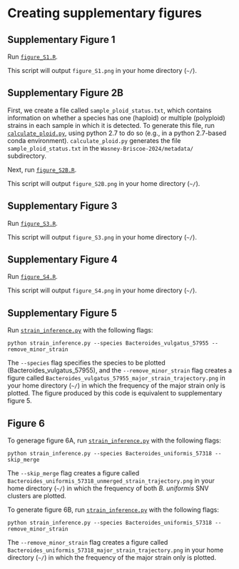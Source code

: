 # Creating supplementary figures

## Supplementary Figure 1

Run [`figure_S1.R`](https://github.com/garudlab/Wasney-Briscoe/tree/main/scripts/figures/figure_S1.R).

This script will output `figure_S1.png` in your home directory (`~/`).

## Supplementary Figure 2B

First, we create a file called `sample_ploid_status.txt`, which contains information on whether a species has one (haploid) or multiple (polyploid) strains in each sample in which it is detected. To generate this file, run [`calculate_ploid.py`](https://github.com/garudlab/Wasney-Briscoe/tree/main/scripts/supplementary_figures/calculate_ploid.py), using python 2.7 to do so (e.g., in a python 2.7-based conda environment). `calculate_ploid.py` generates the file `sample_ploid_status.txt` in the `Wasney-Briscoe-2024/metadata/` subdirectory.

Next, run [`figure_S2B.R`](https://github.com/garudlab/Wasney-Briscoe/tree/main/scripts/supplementary_figures/figure_S2B.R).

This script will output `figure_S2B.png` in your home directory (`~/`).

## Supplementary Figure 3

Run [`figure_S3.R`](https://github.com/garudlab/Wasney-Briscoe/tree/main/scripts/supplementary_figures/figure_S3.R).

This script will output `figure_S3.png` in your home directory (`~/`).

## Supplementary Figure 4

Run [`figure_S4.R`](https://github.com/garudlab/Wasney-Briscoe/tree/main/scripts/supplementary_figures/figure_S4.R).

This script will output `figure_S4.png` in your home directory (`~/`).

## Supplementary Figure 5

Run [`strain_inference.py`](https://github.com/garudlab/Wasney-Briscoe/tree/main/scripts/strain_inference/strain_inference.py) with the following flags:

```
python strain_inference.py --species Bacteroides_vulgatus_57955 --remove_minor_strain
```

The `--species` flag specifies the species to be plotted (Bacteroides_vulgatus_57955), and the `--remove_minor_strain` flag creates a figure called `Bacteroides_vulgatus_57955_major_strain_trajectory.png` in your home directory (`~/`) in which the frequency of the major strain only is plotted. The figure produced by this code is equivalent to supplementary figure 5.

## Figure 6

To generage figure 6A, run [`strain_inference.py`](https://github.com/garudlab/Wasney-Briscoe/tree/main/scripts/strain_inference/strain_inference.py) with the following flags:

```
python strain_inference.py --species Bacteroides_uniformis_57318 --skip_merge
```
The `--skip_merge` flag creates a figure called `Bacteroides_uniformis_57318_unmerged_strain_trajectory.png` in your home directory (`~/`) in which the frequency of both _B. uniformis_ SNV clusters are plotted.

To generate figure 6B, run [`strain_inference.py`](https://github.com/garudlab/Wasney-Briscoe/tree/main/scripts/strain_inference/strain_inference.py) with the following flags:

```
python strain_inference.py --species Bacteroides_uniformis_57318 --remove_minor_strain
```
The `--remove_minor_strain` flag creates a figure called `Bacteroides_uniformis_57318_major_strain_trajectory.png` in your home directory (`~/`) in which the frequency of the major strain only is plotted.



